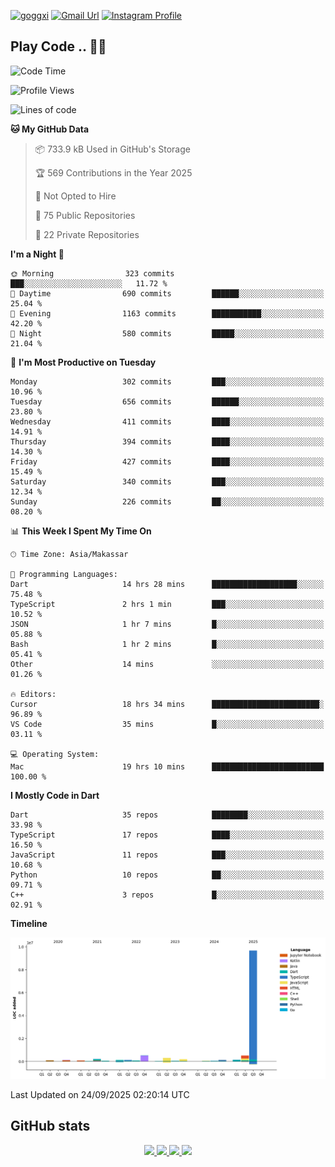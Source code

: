 [![goggxi](https://img.shields.io/badge/Portofolio-Goggxi-orange)](https://goggxi.github.io)
[![Gmail Url](https://img.shields.io/twitter/url?label=Goggxi@gmail.com&logo=gmail&style=social&url=http%3A%2F%2Fmailto%3Acontact.Goggxi@gmail.com)](mailto:Goggxi@gmail.com) [![Instagram Profile](https://img.shields.io/twitter/url?label=moh_rifkan&logo=instagram&style=social&url=https://www.instagram.com/moh_rifkan/)](https://www.instagram.com/moh_rifkan/)

## Play Code .. 💬🚀

<!-- [![Moh Rifkan GitHub stats](https://github-readme-stats.vercel.app/api?username=goggxi&count_private=true&show_icons=true&theme=dracula&custom_title=Goggxi%20Statistic%20🚀)](https://github.com/goggxi/goggxi)

[![Top Langs](https://github-readme-stats.vercel.app/api/top-langs/?username=goggxi&langs_count=8&layout=compact&show_icons=true&theme=dracula)](https://github.com/goggxi/goggxi) -->

<!--START_SECTION:waka-->
![Code Time](http://img.shields.io/badge/Code%20Time-4%2C546%20hrs%2054%20mins-blue)

![Profile Views](http://img.shields.io/badge/Profile%20Views-2-blue)

![Lines of code](https://img.shields.io/badge/From%20Hello%20World%20I%27ve%20Written-12.2%20million%20lines%20of%20code-blue)

**🐱 My GitHub Data** 

> 📦 733.9 kB Used in GitHub's Storage 
 > 
> 🏆 569 Contributions in the Year 2025
 > 
> 🚫 Not Opted to Hire
 > 
> 📜 75 Public Repositories 
 > 
> 🔑 22 Private Repositories 
 > 
**I'm a Night 🦉** 

```text
🌞 Morning                323 commits         ███░░░░░░░░░░░░░░░░░░░░░░   11.72 % 
🌆 Daytime                690 commits         ██████░░░░░░░░░░░░░░░░░░░   25.04 % 
🌃 Evening                1163 commits        ███████████░░░░░░░░░░░░░░   42.20 % 
🌙 Night                  580 commits         █████░░░░░░░░░░░░░░░░░░░░   21.04 % 
```
📅 **I'm Most Productive on Tuesday** 

```text
Monday                   302 commits         ███░░░░░░░░░░░░░░░░░░░░░░   10.96 % 
Tuesday                  656 commits         ██████░░░░░░░░░░░░░░░░░░░   23.80 % 
Wednesday                411 commits         ████░░░░░░░░░░░░░░░░░░░░░   14.91 % 
Thursday                 394 commits         ████░░░░░░░░░░░░░░░░░░░░░   14.30 % 
Friday                   427 commits         ████░░░░░░░░░░░░░░░░░░░░░   15.49 % 
Saturday                 340 commits         ███░░░░░░░░░░░░░░░░░░░░░░   12.34 % 
Sunday                   226 commits         ██░░░░░░░░░░░░░░░░░░░░░░░   08.20 % 
```


📊 **This Week I Spent My Time On** 

```text
🕑︎ Time Zone: Asia/Makassar

💬 Programming Languages: 
Dart                     14 hrs 28 mins      ███████████████████░░░░░░   75.48 % 
TypeScript               2 hrs 1 min         ███░░░░░░░░░░░░░░░░░░░░░░   10.52 % 
JSON                     1 hr 7 mins         █░░░░░░░░░░░░░░░░░░░░░░░░   05.88 % 
Bash                     1 hr 2 mins         █░░░░░░░░░░░░░░░░░░░░░░░░   05.41 % 
Other                    14 mins             ░░░░░░░░░░░░░░░░░░░░░░░░░   01.26 % 

🔥 Editors: 
Cursor                   18 hrs 34 mins      ████████████████████████░   96.89 % 
VS Code                  35 mins             █░░░░░░░░░░░░░░░░░░░░░░░░   03.11 % 

💻 Operating System: 
Mac                      19 hrs 10 mins      █████████████████████████   100.00 % 
```

**I Mostly Code in Dart** 

```text
Dart                     35 repos            ████████░░░░░░░░░░░░░░░░░   33.98 % 
TypeScript               17 repos            ████░░░░░░░░░░░░░░░░░░░░░   16.50 % 
JavaScript               11 repos            ███░░░░░░░░░░░░░░░░░░░░░░   10.68 % 
Python                   10 repos            ██░░░░░░░░░░░░░░░░░░░░░░░   09.71 % 
C++                      3 repos             █░░░░░░░░░░░░░░░░░░░░░░░░   02.91 % 
```



**Timeline**

![Lines of Code chart](https://raw.githubusercontent.com/Goggxi/Goggxi/main/assets/bar_graph.png)


 Last Updated on 24/09/2025 02:20:14 UTC
<!--END_SECTION:waka-->

## GitHub stats

<p align="center">
  <a href="https://github.com/goggxi">
    <img src="http://github-profile-summary-cards.vercel.app/api/cards/profile-details?username=goggxi&theme=transparent" />
  </a>
  <a href="https://github.com/goggxi">
    <img src="https://github-readme-streak-stats.herokuapp.com/?user=goggxi&hide_border=true&card_width=338&theme=transparent" />
  </a>
  <a href="https://github.com/goggxi">
    <img src="http://github-profile-summary-cards.vercel.app/api/cards/stats?username=goggxi&theme=transparent" />
  </a>
  <a href="https://github.com/goggxi">
    <img src="https://github-readme-stats.vercel.app/api/top-langs/?username=goggxi&langs_count=10&exclude_repo=&hide=c,makefile,html,css,sass,nix,nunjucks,tsql,dockerfile,shell&card_width=699&hide_border=true&theme=transparent" />
  </a>
  <!-- <br/>
  <a href="https://github.com/goggxi">
    <img src="https://komarev.com/ghpvc/?username=goggxi&color=blue&style=flat" />
  </a> -->
</p>
